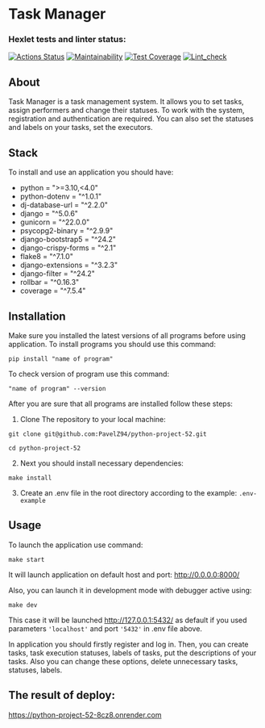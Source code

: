 # Task Manager

### Hexlet tests and linter status:
[![Actions Status](https://github.com/PavelZ94/python-project-52/actions/workflows/hexlet-check.yml/badge.svg)](https://github.com/PavelZ94/python-project-52/actions)
[![Maintainability](https://api.codeclimate.com/v1/badges/fbbb7d77cdca600f1e86/maintainability)](https://codeclimate.com/github/PavelZ94/python-project-52/maintainability)
[![Test Coverage](https://api.codeclimate.com/v1/badges/fbbb7d77cdca600f1e86/test_coverage)](https://codeclimate.com/github/PavelZ94/python-project-52/test_coverage)
[![Lint_check](https://github.com/PavelZ94/python-project-52/actions/workflows/lint_check.yml/badge.svg)](https://github.com/PavelZ94/python-project-52/actions)

## About

Task Manager is a task management system. It allows you to set tasks, assign performers and change their statuses. To work with the system, registration and authentication are required.
You can also set the statuses and labels on your tasks, set the executors.

## Stack

To install and use an application you should have:
- python = ">=3.10,<4.0"
- python-dotenv = "^1.0.1"
- dj-database-url = "^2.2.0"
- django = "^5.0.6"
- gunicorn = "^22.0.0"
- psycopg2-binary = "^2.9.9"
- django-bootstrap5 = "^24.2"
- django-crispy-forms = "^2.1"
- flake8 = "^7.1.0"
- django-extensions = "^3.2.3"
- django-filter = "^24.2"
- rollbar = "^0.16.3"
- coverage = "^7.5.4"

## Installation

Make sure you installed the latest versions of all programs before using application. To install programs you should use this command:

```pip install "name of program"```

To check version of program use this command:

```"name of program" --version```

After you are sure that all programs are installed follow these steps:
1) Clone The repository to your local machine:

```git clone git@github.com:PavelZ94/python-project-52.git```

```cd python-project-52```

2) Next you should install necessary dependencies:

```make install```

3) Create an .env file in the root directory according to the example: ```.env-example```

## Usage

To launch the application use command:
```
make start
```
It will launch application on default host and port: http://0.0.0.0:8000/

Also, you can launch it in development mode with debugger active using:
```
make dev
```

This case it will be launched http://127.0.0.1:5432/ as default if you used parameters `'localhost'` and port `'5432'` in .env file above.

In application you should firstly register and log in.
Then, you can create tasks, task execution statuses, labels of tasks, put the descriptions of your tasks.
Also you can change these options, delete unnecessary tasks, statuses, labels.

## The result of deploy:
https://python-project-52-8cz8.onrender.com

